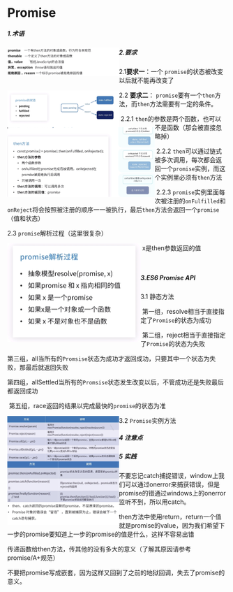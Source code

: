 # Promise

##### 1.术语

<img src="Promise.assets/image-20210419144827649.png" alt="image-20210419144827649" style="zoom:25%;" align="left"/>

##### 2.要求

2.1**要求一**：一个 `promise`的状态被改变以后就不能再改变了

<img src="Promise.assets/image-20210419145157221.png" alt="image-20210419145157221" style="zoom:25%;" align="left"/>

2.2 **要求二**： `promise`要有一个`then`方法，而`then`方法需要有一定的条件。

<img src="Promise.assets/image-20210419151404008.png" alt="image-20210419151404008" style="zoom: 33%;" align="left"/>

​	2.2.1 `then`的参数是两个函数，也可以不是函数（那会被直接忽略掉）

​	2.2.2 `then`可以通过链式被多次调用，每次都会返回一个`promise`实例，而这个实例里必须有`then`方法

​	2.2.3 `promise`实例里面每次被注册的`onFulfilled`和`onReject`将会按照被注册的顺序一一被执行，最后`then`方法会返回一个`promise`（值和状态）

2.3 `promise`解析过程（这里很复杂）

<img src="Promise.assets\image-20220308153002570.png" alt="image-20220308153002570"  align="left" style="zoom:50%;" />

​	x是then参数返回的值

​	

##### 3.ES6 Promise API

3.1 静态方法

​	第一组，resolve相当于直接指定了`Promise`的状态为成功

​	第二组，reject相当于直接指定了`Promise`的状态为失败

​	第三组，all当所有的`Promsise`状态为成功才返回成功，只要其中一个状态为失败，那最后就返回失败

​	第四组，allSettled当所有的`Promsise`状态发生改变以后，不管成功还是失败最后都返回成功

​	第五组，race返回的结果以完成最快的`promise`的状态为准

<img src="Promise.assets/image-20210419153645013.png" alt="image-20210419153645013" style="zoom:25%;" align="left"/>

3.2 `Promise`实例方法

<img src="Promise.assets/image-20210419154457986.png" alt="image-20210419154457986" style="zoom:25%;" align="left"/>

##### 4 注意点

<img src="Promise.assets/image-20210419155002159.png" alt="image-20210419155002159" style="zoom:25%;" align="left"/>

##### 5 实践

不要忘记catch捕捉错误，window上我们可以通过onerror来捕获错误，但是promise的错通过windows上的onerror监听不到，所以用catch。

then方法中使用return，return一个值就是promise的value，因为我们希望下一步的promise要知道上一步的promise的值是什么，这样不容易出错

传递函数给then方法，传其他的没有多大的意义（了解其原因请参考promise/A+规范）

不要把promise写成嵌套，因为这样又回到了之前的地狱回调，失去了promise的意义。

